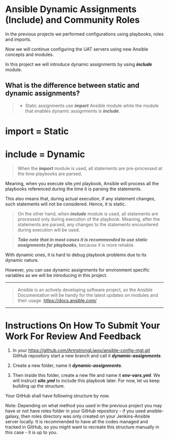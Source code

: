 # Ansible Dynamic Assignments (Include) and Community Roles

In the previous projects we performed configurations using playbooks, roles and imports. 

Now we will continue configuring the UAT servers using new Ansible concepts and modules.

In this project we will introduce dynamic assignments by using ***include*** module.

## What is the difference between static and dynamic assignments?

> - Static assignments use ***import*** Ansible module while the module that enables dynamic assignments is ***include***.

# import = Static

# include = Dynamic

> When the ***import*** module is used, all statements are pre-processed at the time playbooks are parsed. 

Meaning, when you execute site.yml playbook, Ansible will process all the playbooks referenced during the time it is parsing the statements. 

This also means that, during actual execution, if any statement changes, such statements will not be considered. Hence, it is static.

> On the other hand, when ***include*** module is used, all statements are processed only during execution of the playbook. Meaning, after the statements are parsed, any changes to the statements encountered during execution will be used.

> ***Take note that in most cases it is recommended to use static assignments for playbooks***, 
because it is more reliable. 

With dynamic ones, it is hard to debug playbook problems due to its dynamic nature. 

However, you can use dynamic assignments for environment specific variables as we will be introducing in this project.


---
> Ansible is an actively developing software project, so the Ansible Documentation will be handy for the latest updates on modules and their usage. https://docs.ansible.com/

---

# Instructions On How To Submit Your Work For Review And Feedback

1. In your https://github.com/ArmstrongLiwox/ansible-config-mgt.git GitHub repository start a new branch and call it ***dynamic-assignments***.

2. Create a new folder, name it ***dynamic-assignments***. 

3. Then inside this folder, create a new file and name it ***env-vars.yml***. 
We will instruct ***site.yml*** to include this playbook later. For now, let us keep building up the structure.

Your GitHub shall have following structure by now.

Note: Depending on what method you used in the previous project you may have or not have roles folder in your GitHub repository - if you used ansible-galaxy, then roles directory was only created on your Jenkins-Ansible server locally. It is recommended to have all the codes managed and tracked in GitHub, so you might want to recreate this structure manually in this case - it is up to you.

















